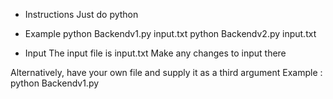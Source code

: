 * Instructions
Just do python <scriptname>

* Example
python Backendv1.py input.txt
python Backendv2.py input.txt

* Input
The input file is input.txt
Make any changes to input there

Alternatively, have your own file and supply it as a third argument 
Example : python Backendv1.py <somefilename>
